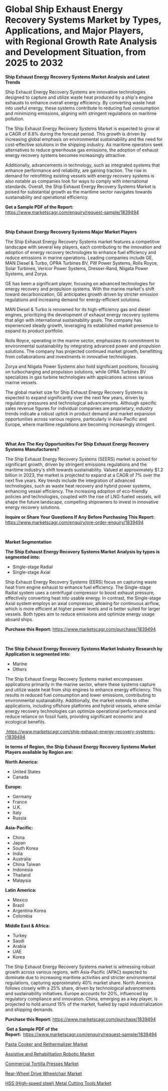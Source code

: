 <p><h1>Global Ship Exhaust Energy Recovery Systems Market by Types, Applications, and Major Players, with Regional Growth Rate Analysis and Development Situation, from 2025 to 2032</h1></p><p><strong>Ship Exhaust Energy Recovery Systems Market Analysis and Latest Trends</strong></p>
<p><p>Ship Exhaust Energy Recovery Systems are innovative technologies designed to capture and utilize waste heat produced by a ship's engine exhausts to enhance overall energy efficiency. By converting waste heat into useful energy, these systems contribute to reducing fuel consumption and minimizing emissions, aligning with stringent regulations on maritime pollution.</p><p>The Ship Exhaust Energy Recovery Systems Market is expected to grow at a CAGR of 8.8% during the forecast period. This growth is driven by increasing global emphasis on environmental sustainability and the need for cost-effective solutions in the shipping industry. As maritime operators seek alternatives to reduce greenhouse gas emissions, the adoption of exhaust energy recovery systems becomes increasingly attractive. </p><p>Additionally, advancements in technology, such as integrated systems that enhance performance and reliability, are gaining traction. The rise in demand for retrofitting existing vessels with energy recovery systems is also notable as companies look for ways to comply with international standards. Overall, the Ship Exhaust Energy Recovery Systems Market is poised for substantial growth as the maritime sector navigates towards sustainability and operational efficiency.</p></p>
<p><strong>Get a Sample PDF of the Report:&nbsp;</strong> <a href="https://www.marketscagr.com/enquiry/request-sample/1839494?utm_campaign=2004&utm_medium=2&utm_source=Github&utm_content=ia&utm_term=12042025&utm_id=ship-exhaust-energy-recovery-systems">https://www.marketscagr.com/enquiry/request-sample/1839494</a></p>
<p>&nbsp;</p>
<p><strong>Ship Exhaust Energy Recovery Systems Major Market Players</strong></p>
<p><p>The Ship Exhaust Energy Recovery Systems market features a competitive landscape with several key players, each contributing to the innovation and adoption of energy recovery technologies to enhance fuel efficiency and reduce emissions in marine operations. Leading companies include GE, MAN Diesel & Turbo, OPRA Turbines BV, PW Power Systems, Rolls Royce, Solar Turbines, Vericor Power Systems, Dresser-Rand, Niigata Power Systems, and Zorya.</p><p>GE has been a significant player, focusing on advanced technologies for energy recovery and propulsion systems. With the marine market's shift toward decarbonization, GE anticipates growth driven by stricter emission regulations and increasing demand for energy-efficient solutions.</p><p>MAN Diesel & Turbo is renowned for its high-efficiency gas and diesel engines, prioritizing the development of exhaust energy recovery systems that align with international sustainability goals. The company has experienced steady growth, leveraging its established market presence to expand its product portfolio.</p><p>Rolls Royce, operating in the marine sector, emphasizes its commitment to environmental sustainability by integrating advanced power and propulsion solutions. The company has projected continued market growth, benefitting from collaborations and investments in innovative technologies.</p><p>Zorya and Niigata Power Systems also hold significant positions, focusing on turbocharging and propulsion solutions, while OPRA Turbines BV specializes in gas turbine technologies with applications across various marine vessels.</p><p>The global market size for Ship Exhaust Energy Recovery Systems is expected to expand significantly over the next few years, driven by regulatory pressures and technological advancements. Although specific sales revenue figures for individual companies are proprietary, industry trends indicate a robust uptick in product demand and market expansion opportunities across various regions, particularly in Asia-Pacific and Europe, where maritime regulations are becoming increasingly stringent.</p></p>
<p>&nbsp;</p>
<p><strong>What Are The Key Opportunities For Ship Exhaust Energy Recovery Systems Manufacturers?</strong></p>
<p><p>The Ship Exhaust Energy Recovery Systems (SEERS) market is poised for significant growth, driven by stringent emissions regulations and the maritime industry's shift towards sustainability. Valued at approximately $1.2 billion in 2023, the market is projected to expand at a CAGR of 7% over the next five years. Key trends include the integration of advanced technologies, such as waste heat recovery and hybrid power systems, enhancing vessel efficiency. The increasing adoption of eco-friendly policies and technologies, coupled with the rise of LNG-fueled vessels, will shape the future landscape, compelling shipowners to invest in innovative energy recovery solutions.</p></p>
<p><strong>Inquire or Share Your Questions If Any Before Purchasing This Report:</strong> <a href="https://www.marketscagr.com/enquiry/pre-order-enquiry/1839494?utm_campaign=2004&utm_medium=2&utm_source=Github&utm_content=ia&utm_term=12042025&utm_id=ship-exhaust-energy-recovery-systems">https://www.marketscagr.com/enquiry/pre-order-enquiry/1839494</a></p>
<p>&nbsp;</p>
<p><strong>Market Segmentation</strong></p>
<p><strong>The Ship Exhaust Energy Recovery Systems Market Analysis by types is segmented into:</strong></p>
<p><ul><li>Single-stage Radial</li><li>Single-stage Axial</li></ul></p>
<p><p>Ship Exhaust Energy Recovery Systems (EERS) focus on capturing waste heat from engine exhaust to enhance fuel efficiency. The Single-stage Radial system uses a centrifugal compressor to boost exhaust pressure, effectively converting heat into usable energy. In contrast, the Single-stage Axial system employs an axial compressor, allowing for continuous airflow, which is more efficient at higher power levels and is better suited for larger vessels. Both types aim to reduce emissions and optimize energy usage aboard ships.</p></p>
<p><strong>Purchase this Report:&nbsp;</strong><a href="https://www.marketscagr.com/purchase/1839494?utm_campaign=2004&utm_medium=2&utm_source=Github&utm_content=ia&utm_term=12042025&utm_id=ship-exhaust-energy-recovery-systems">https://www.marketscagr.com/purchase/1839494</a></p>
<p>&nbsp;</p>
<p><strong>The Ship Exhaust Energy Recovery Systems Market Industry Research by Application is segmented into:</strong></p>
<p><ul><li>Marine</li><li>Others</li></ul></p>
<p><p>The Ship Exhaust Energy Recovery Systems market encompasses applications primarily in the marine sector, where these systems capture and utilize waste heat from ship engines to enhance energy efficiency. This results in reduced fuel consumption and lower emissions, contributing to environmental sustainability. Additionally, the market extends to other applications, including offshore platforms and hybrid vessels, where similar energy recovery technologies can optimize operational performance and reduce reliance on fossil fuels, providing significant economic and ecological benefits.</p></p>
<p><a href="https://www.marketscagr.com/ship-exhaust-energy-recovery-systems-r1839494?utm_campaign=2004&utm_medium=2&utm_source=Github&utm_content=ia&utm_term=12042025&utm_id=ship-exhaust-energy-recovery-systems">&nbsp;https://www.marketscagr.com/ship-exhaust-energy-recovery-systems-r1839494</a></p>
<p><strong>In terms of Region, the Ship Exhaust Energy Recovery Systems Market Players available by Region are:</strong></p>
<p>
    <p> <strong> North America: </strong>
        <ul>
            <li>United States</li>
            <li>Canada</li>
        </ul>
        </p> 
    <p> <strong> Europe: </strong>
        <ul>
            <li>Germany</li>
            <li>France</li>
            <li>U.K.</li>
            <li>Italy</li>
            <li>Russia</li>
        </ul>
        </p> 
    <p> <strong> Asia-Pacific: </strong>
        <ul>
            <li>China</li>
            <li>Japan</li>
            <li>South Korea</li>
            <li>India</li>
            <li>Australia</li>
            <li>China Taiwan</li>
            <li>Indonesia</li>
            <li>Thailand</li>
            <li>Malaysia</li>
        </ul>
        </p> 
    <p> <strong> Latin America: </strong>
        <ul>
            <li>Mexico</li>
            <li>Brazil</li>
            <li>Argentina Korea</li>
            <li>Colombia</li>
        </ul>
        </p> 
    <p> <strong> Middle East & Africa: </strong>
        <ul>
            <li>Turkey</li>
            <li>Saudi</li>
            <li>Arabia</li>
            <li>UAE</li>
            <li>Korea</li>
        </ul>
    </p>
    </p>
<p><p>The Ship Exhaust Energy Recovery Systems market is witnessing robust growth across various regions, with Asia-Pacific (APAC) expected to dominate due to increasing maritime activities and stricter environmental regulations, capturing approximately 40% market share. North America follows closely with a 25% share, driven by technological advancements and sustainability initiatives. Europe accounts for 20%, influenced by regulatory compliance and innovation. China, emerging as a key player, is projected to hold around 15% of the market, fueled by rapid industrialization and shipping demands.</p></p>
<p><strong>Purchase this Report: </strong><a href="https://www.marketscagr.com/purchase/1839494?utm_campaign=2004&utm_medium=2&utm_source=Github&utm_content=ia&utm_term=12042025&utm_id=ship-exhaust-energy-recovery-systems">https://www.marketscagr.com/purchase/1839494</a></p>
<p>&nbsp;<strong>Get a Sample PDF of the Report:&nbsp;&nbsp;</strong><a href="https://www.marketscagr.com/enquiry/request-sample/1839494?utm_campaign=2004&utm_medium=2&utm_source=Github&utm_content=ia&utm_term=12042025&utm_id=ship-exhaust-energy-recovery-systems">https://www.marketscagr.com/enquiry/request-sample/1839494</a></p>
<p><strong></strong></p>
<p><p><a href="https://github.com/beyeagamizjp/Market-Research-Report-List-1/blob/main/pasta-cooker-and-rethermalizer-market.md?utm_campaign=2004&utm_medium=2&utm_source=Github&utm_content=ia&utm_term=12042025&utm_id=ship-exhaust-energy-recovery-systems">Pasta Cooker and Rethermalizer Market</a></p><p><a href="https://github.com/kukolkasimo5/Market-Research-Report-List-1/blob/main/assistive-and-rehabilitation-robotic-market.md?utm_campaign=2004&utm_medium=2&utm_source=Github&utm_content=ia&utm_term=12042025&utm_id=ship-exhaust-energy-recovery-systems">Assistive and Rehabilitation Robotic Market</a></p><p><a href="https://github.com/siwerhommer97/Market-Research-Report-List-1/blob/main/commercial-tortilla-presses-market.md?utm_campaign=2004&utm_medium=2&utm_source=Github&utm_content=ia&utm_term=12042025&utm_id=ship-exhaust-energy-recovery-systems">Commercial Tortilla Presses Market</a></p><p><a href="https://github.com/baatetoshda/Market-Research-Report-List-1/blob/main/rear-wheel-drive-wheelchair-market.md?utm_campaign=2004&utm_medium=2&utm_source=Github&utm_content=ia&utm_term=12042025&utm_id=ship-exhaust-energy-recovery-systems">Rear-Wheel Drive Wheelchair Market</a></p><p><a href="https://github.com/mudgeadamsvx/Market-Research-Report-List-1/blob/main/hss-high-speed-steel-metal-cutting-tools-market.md?utm_campaign=2004&utm_medium=2&utm_source=Github&utm_content=ia&utm_term=12042025&utm_id=ship-exhaust-energy-recovery-systems">HSS (High-speed steel) Metal Cutting Tools Market</a></p></p>